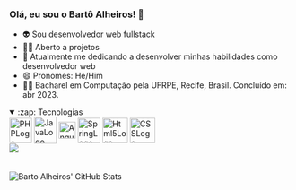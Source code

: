 ### Olá, eu sou o Bartô Alheiros! 👋
- 👽 Sou desenvolvedor web fullstack
- 🕵️‍♀️ Aberto a projetos
- 🌱 Atualmente me dedicando a desenvolver minhas habilidades como desenvolvedor web
- 😄 Pronomes: He/Him
- 👨‍🎓 Bacharel em Computação pela UFRPE, Recife, Brasil. Concluído em: abr 2023.
  
<details open>
<summary>:zap: Tecnologias</summary>
<div style="display: inline_block">
  
  <img align="center" alt="PHPLogo" height="45" width="40" src="https://cdn.jsdelivr.net/gh/devicons/devicon/icons/php/php-original.svg" />
  <img align="center" alt="JavaLogo" height="48" width="40" src="https://cdn.jsdelivr.net/gh/devicons/devicon/icons/java/java-original-wordmark.svg" />       
  <img align="center" alt="AngularLogo" height="30" width="30" src="https://cdn.jsdelivr.net/gh/devicons/devicon/icons/angularjs/angularjs-original.svg" />        
  <img  align="center" alt="SpringLogo" height="45" width="40" src="https://cdn.jsdelivr.net/gh/devicons/devicon/icons/spring/spring-original-wordmark.svg" />
   <img align="center" alt="Html5Logo" height="45" src="https://cdn.jsdelivr.net/gh/devicons/devicon/icons/html5/html5-plain-wordmark.svg" />
  <img align="center" alt="CSSLogo" height="45" src="https://cdn.jsdelivr.net/gh/devicons/devicon/icons/css3/css3-plain-wordmark.svg" />
          
</div>
</details>

<div>
<a href="https://www.linkedin.com/in/bartolomeu-alheiros-8a1641142/" target="_blank">
  <img src="https://img.shields.io/badge/LinkedIn-0077B5?style=for-the-badge&logo=linkedin&logoColor=white">
</a> 
</div>

<br />

<div style="display: inline_block"><br>
  <img align="left" alt="Barto Alheiros' GitHub Stats" src="https://readme-stats-bartoalheiros.vercel.app/api?username=bartoalheiros&show_icons=true&hide_border=false&title_color=ff652f&icon_color=FFE400&bg_color=09131B&text_color=ffffff&border_color=0c1a25" />
<div>
